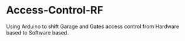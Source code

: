 # Access-Control-RF
Using Arduino to shift Garage and Gates access control from Hardware based to Software based.
